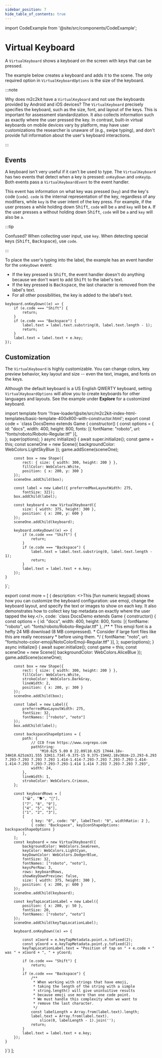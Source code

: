 ```yaml
---
sidebar_position: 7
hide_table_of_contents: true
---
```


import CodeExample from '@site/src/components/CodeExample';

# Virtual Keyboard

A `VirtualKeyboard` shows a keyboard on the screen with keys that can be pressed.

The example below creates a keyboard and adds it to the scene. The only required option in `VirtualKeyboardOptions` is the size of the keyboard.

:::note

Why does m2c2kit have a `VirtualKeyboard` and not use the keyboards provided by Android and iOS devices? The `VirtualKeyboard` precisely specifies the keyboard, such as the size, font, and layout of the keys. This is important for assessment standardization. It also collects information such as exactly where the user pressed the key. In contrast, built-in virtual keyboards on mobile devices vary by platform, may have user customizations the researcher is unaware of (e.g., swipe typing), and don't provide full information about the user's keyboard interactions.

:::

## Events

A keyboard isn't very useful if it can't be used to type. The `VirtualKeyboard` has two events that detect when a key is pressed: `onKeyDown` and `onKeyUp`. Both events pass a `VirtualKeyboardEvent` to the event handler.

This event has information on what key was pressed (`key`) and the key's code (`code`). `code` is the internal representation of the key, regardless of any modifiers, while `key` is the user intent of the key press. For example, if the user presses <kbd>a</kbd> while holding down <kbd>Shift</kbd>, `code` will be `a` and `key` will be `A`. If the user presses <kbd>a</kbd> without holding down <kbd>Shift</kbd>, `code` will be `a` and `key` will also be `a`.

:::tip

Confused? When collecting user input, use `key`. When detecting special keys (<kbd>Shift</kbd>, <kbd>Backspace</kbd>), use `code`.

:::

To place the user's typing into the label, the example has an event handler for the `onKeyDown` event:

- If the key pressed is <kbd>Shift</kbd>, the event handler doesn't do anything because we don't want to add <kbd>Shift</kbd> to the label's text.
- If the key pressed is <kbd>Backspace</kbd>, the last character is removed from the label's text.
- For all other possibilities, the key is added to the label's text.

```
keyboard.onKeyDown((e) => {
    if (e.code === "Shift") {
        return;
    }
    if (e.code === "Backspace") {
        label.text = label.text.substring(0, label.text.length - 1);
        return;
    }
    label.text = label.text + e.key;
});
```

## Customization

The `VirtualKeyboard` is highly customizable. You can change colors, key preview behavior, key layout and size -- even the text, images, and fonts on the keys.

Although the default keyboard is a US English QWERTY keyboard, setting `VirtualKeyboardOptions` will allow you to create keyboards for other languages and layouts. See the example under **Explore** for a customized keyboard.

import template from '!!raw-loader!@site/src/m2c2kit-index-html-templates/basic-template-400x800-with-constructor.html';
export const code = `class DocsDemo extends Game {
    constructor() {
        const options = {
            id: "docs",
            width: 400, height: 800,
            fonts: [{
	            fontName: "roboto",
	            url: "fonts/roboto/Roboto-Regular.ttf"
            }],            
        };
        super(options);
    }
    async initialize() {
        await super.initialize();
        const game = this;
        const sceneOne = new Scene({ backgroundColor: WebColors.LightSkyBlue });
        game.addScene(sceneOne);
 
        const box = new Shape({
            rect: { size: { width: 300, height: 200 } },
            fillColor: WebColors.White,
            position: { x: 200, y: 300 }
        });
        sceneOne.addChild(box);
 
        const label = new Label({ preferredMaxLayoutWidth: 275,
            fontSize: 32});
        box.addChild(label);
 
        const keyboard = new VirtualKeyboard({
            size: { width: 375, height: 300 },
            position: { x: 200, y: 600 }
        });
        sceneOne.addChild(keyboard);
 
        keyboard.onKeyDown((e) => {
            if (e.code === "Shift") {
                return;
            }
            if (e.code === "Backspace") {
                label.text = label.text.substring(0, label.text.length - 1);
                return;
            }
            label.text = label.text + e.key;
        });
    }
}`;

export const more = [
{ description: <>This [fun numeric keypad] shows how you can customize the keyboard configuration: use emoji, change the keyboard layout, and specify the text or images to show on each key. It also demonstrates how to collect key tap metadata on exactly where the user tapped the key.</>,
code: `class DocsDemo extends Game {
    constructor() {
        const options = {
            id: "docs",
            width: 400, height: 800,
            fonts: [{
                fontName: "roboto",
                url: "fonts/roboto/Roboto-Regular.ttf"
            },
            /**
             * This emoji font is a hefty 24 MB download (8 MB compressed).
             * Consider if large font files like this are really necessary
             * before using them.
             */ 
            {
                fontName: "noto",
                url: "fonts/noto-color-emoji/NotoColorEmoji-Regular.ttf"
            }],
        };
        super(options);
    }
    async initialize() {
        await super.initialize();
        const game = this;
        const sceneOne = new Scene({ backgroundColor: WebColors.AliceBlue });
        game.addScene(sceneOne);
 
        const box = new Shape({
            rect: { size: { width: 300, height: 200 } },
            fillColor: WebColors.White,
            strokeColor: WebColors.DarkGray,
            lineWidth: 2,            
            position: { x: 200, y: 300 }
        });
        sceneOne.addChild(box);
 
        const label = new Label({
            preferredMaxLayoutWidth: 275,
            fontSize: 32,
            fontNames: ["roboto", "noto"]
        });
        box.addChild(label);
 
        const backspaceShapeOptions = {
            path: {
                // CC0 from https://www.svgrepo.com
                pathString:
                    "M10.625 5.09 0 22.09l10.625 17H44.18v-34H10.625zm31.555 32H11.734l-9.375-15 9.375-15H42.18v30zm-23.293-6.293 7.293-7.293 7.293 7.293 1.414-1.414-7.293-7.293 7.293-7.293-1.414-1.414-7.293 7.293-7.293-7.293-1.414 1.414 7.293 7.293-7.293 7.293",
                width: 24,
            },
            lineWidth: 1,
            strokeColor: WebColors.Crimson,
        };
 
        const keyboardRows = [
            ["😀", "🐕", "🍕"],
            ["7", "8", "9"],
            ["4", "5", "6"],
            ["1", "2", "3"],
            [
                { key: "0", code: "0", labelText: "0", widthRatio: 2 },
                { code: "Backspace", keyIconShapeOptions: backspaceShapeOptions }
            ],
        ];
        const keyboard = new VirtualKeyboard({
            backgroundColor: WebColors.SeaGreen,
            keyColor: WebColors.LightCyan,
            keyDownColor: WebColors.DodgerBlue,
            fontSize: 32,
            fontNames: ["roboto", "noto"],
            keysPerRow: 3,
            rows: keyboardRows,
            showKeyDownPreview: false,
            size: { width: 375, height: 300 },
            position: { x: 200, y: 600 }
        }); 
        sceneOne.addChild(keyboard);
 
        const keyTapLocationLabel = new Label({
            position: { x: 200, y: 50 },
            fontSize: 20,
            fontNames: ["roboto", "noto"]
        });
        sceneOne.addChild(keyTapLocationLabel);
 
        keyboard.onKeyDown((e) => {
 
            const xCoord = e.keyTapMetadata.point.x.toFixed(2);
            const yCoord = e.keyTapMetadata.point.y.toFixed(2);
            keyTapLocationLabel.text = "Position of tap on " + e.code + " was " + xCoord + ", " + yCoord;
 
            if (e.code === "Shift") {
                return;
            }
            if (e.code === "Backspace") {
                /**
                 * When working with strings that have emoji,
                 * taking the length of the string with a simple
                 * string.length() will give unintuitive results
                 * because emoji use more than one code point.
                 * We must handle this complexity when we want to
                 * remove the last character. 
                 */
                const labelLength = Array.from(label.text).length;
                label.text = Array.from(label.text).
                    slice(0, labelLength - 1).join('');
                return;
            }
            label.text = label.text + e.key;
        });
    }
}`}
];

<CodeExample code={code} more={more} template={template}/>
